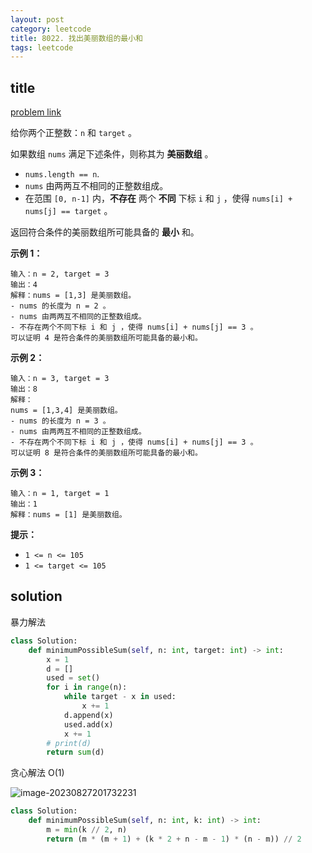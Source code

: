```yaml
---
layout: post
category: leetcode
title: 8022. 找出美丽数组的最小和
tags: leetcode
---
```


## title
[problem link](https://leetcode.cn/problems/find-the-minimum-possible-sum-of-a-beautiful-array/description/)

给你两个正整数：`n` 和 `target` 。

如果数组 `nums` 满足下述条件，则称其为 **美丽数组** 。

- `nums.length == n`.
- `nums` 由两两互不相同的正整数组成。
- 在范围 `[0, n-1]` 内，**不存在** 两个 **不同** 下标 `i` 和 `j` ，使得 `nums[i] + nums[j] == target` 。

返回符合条件的美丽数组所可能具备的 **最小** 和。

 

**示例 1：**

```
输入：n = 2, target = 3
输出：4
解释：nums = [1,3] 是美丽数组。
- nums 的长度为 n = 2 。
- nums 由两两互不相同的正整数组成。
- 不存在两个不同下标 i 和 j ，使得 nums[i] + nums[j] == 3 。
可以证明 4 是符合条件的美丽数组所可能具备的最小和。
```

**示例 2：**

```
输入：n = 3, target = 3
输出：8
解释：
nums = [1,3,4] 是美丽数组。 
- nums 的长度为 n = 3 。 
- nums 由两两互不相同的正整数组成。 
- 不存在两个不同下标 i 和 j ，使得 nums[i] + nums[j] == 3 。
可以证明 8 是符合条件的美丽数组所可能具备的最小和。
```

**示例 3：**

```
输入：n = 1, target = 1
输出：1
解释：nums = [1] 是美丽数组。
```

 

**提示：**

- `1 <= n <= 105`
- `1 <= target <= 105`

## solution

暴力解法

```python
class Solution:
    def minimumPossibleSum(self, n: int, target: int) -> int:
        x = 1
        d = []
        used = set()
        for i in range(n):
            while target - x in used:
                x += 1
            d.append(x)
            used.add(x)
            x += 1
        # print(d)
        return sum(d)
```



贪心解法 O(1)

![image-20230827201732231](https://cdn.jsdelivr.net/gh/mafulong/mdPic@vv6/v6/202308272017286.png)



```python
class Solution:
    def minimumPossibleSum(self, n: int, k: int) -> int:
        m = min(k // 2, n)
        return (m * (m + 1) + (k * 2 + n - m - 1) * (n - m)) // 2

```

